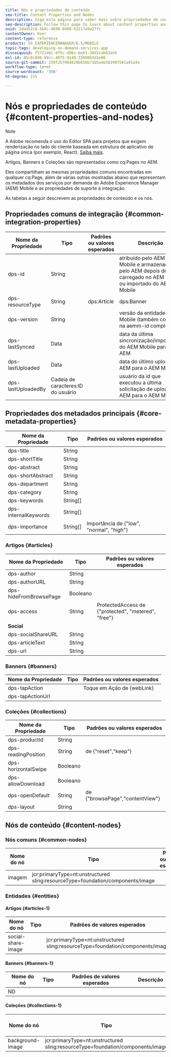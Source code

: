 ```yaml
---
title: Nós e propriedades de conteúdo
seo-title: Content Properties and Nodes
description: Siga esta página para saber mais sobre propriedades de conteúdo e nós.
seo-description: Follow this page to learn about content properties and nodes.
uuid: 2dad52c8-5b6c-4b90-8498-62217a9a27fc
contentOwner: User
content-type: reference
products: SG_EXPERIENCEMANAGER/6.5/MOBILE
topic-tags: developing-on-demand-services-app
discoiquuid: f5721ddc-df5c-496c-be61-38d1cab63ad4
exl-id: 05c8c846-69cc-4075-9149-33890b3d1e08
source-git-commit: 259f257964829b65bb71b5a46583997581a91a4e
workflow-type: tm+mt
source-wordcount: '356'
ht-degree: 21%

---
```


# Nós e propriedades de conteúdo {#content-properties-and-nodes}

>[!NOTE]
>
>A Adobe recomenda o uso do Editor SPA para projetos que exigem renderização no lado do cliente baseada em estrutura de aplicativo de página única (por exemplo, React). [Saiba mais](/help/sites-developing/spa-overview.md).

Artigos, Banners e Coleções são representados como cq:Pages no AEM.

Eles compartilham as mesmas propriedades comuns encontradas em qualquer cq:Page, além de várias outras mostradas abaixo que representam os metadados dos serviços por demanda do Adobe Experience Manager (AEM) Mobile e as propriedades de suporte à integração.

As tabelas a seguir descrevem as propriedades de conteúdo e os nós.

## Propriedades comuns de integração {#common-integration-properties}

| **Nome da Propriedade** | **Tipo** | **Padrões ou valores esperados** | **Descrição** |
|---|---|---|---|
| dps-id | String |  | atribuído pelo AEM Mobile e armazenado pelo AEM depois de carregado no AEM Mobile ou importado do AEM Mobile |
| dps-resourceType | String | dps:Article | dps:Banner | dps:Collection | propriedade de tipo de entidade |
| dps-version | String |  | versão da entidade AEM Mobile (também contida na aemm-id completa) |
| dps-lastSynced | Data |  | data da última sincronização/importação do AEM Mobile para o AEM |
| dps-lastUploaded | Data |  | data do último upload do AEM para o AEM Mobile |
| dps-lastUploadedBy | Cadeia de caracteres:ID do usuário |  | usuário da id que executou a última solicitação de upload do AEM para o AEM Mobile |

## Propriedades dos metadados principais {#core-metadata-properties}

| Nome da Propriedade | Tipo | Padrões ou valores esperados |
|--- |--- |--- |
| dps-title | String |  |
| dps-shortTitle | String |  |
| dps-abstract | String |  |
| dps-shortAbstract | String |  |
| dps-department | String |  |
| dps-category | String |  |
| dps-keywords | String[] |  |
| dps-internalKeywords | String[] |  |
| dps-importance | String[] | Importância de {&quot;low&quot;, &quot;normal&quot;, &quot;high&quot;} |

### Artigos {#articles}

| **Nome da Propriedade** | **Tipo** | **Padrões ou valores esperados** |
|---|---|---|
| dps-author | String |  |
| dps-authorURL | String |  |
| dps-hideFromBrowsePage | Booleano |  |
| dps-access | String | ProtectedAccess de {&quot;protected&quot;, &quot;metered&quot;, &quot;free&quot;} |
| **Social** |  |  |
| dps-socialShareURL | String |  |
| dps-articleText | String |  |
| dps-url | String |  |

### Banners {#banners}

| **Nome da Propriedade** | **Tipo** | **Padrões ou valores esperados** |
|---|---|---|
| dps-tapAction |  | Toque em Ação de {webLink} |
| dps-tapActionUrl |  |  |

### Coleções {#collections}

| Nome da Propriedade | Tipo | Padrões ou valores esperados |
|--- |--- |--- |
| dps-productId | String |  |
| dps-readingPosition | String | de {&quot;reset&quot;,&quot;keep&quot;} |
| dps-horizontalSwipe | Booleano |  |
| dps-allowDownload | Booleano |  |
| dps-openDefault | String | de {&quot;browsePage&quot;,&quot;contentView&quot;} |
| dps-layout | String |  |

## Nós de conteúdo {#content-nodes}

### Nós comuns {#common-nodes}

| Nome do nó | Tipo | Padrões ou valores esperados | Descrição |
|--- |--- |--- |--- |
| imagem | jcr:primaryType=nt:unstructured <br> sling:resourceType=foundation/components/image |  |  |

### Entidades {#entities}

#### Artigos {#articles-1}

| Nome do nó | Tipo | Padrões de valores esperados | Descrição |
|--- |--- |--- |--- |
| social-share-image |  | jcr:primaryType=nt:unstructured <br> sling:resourceType=foundation/components/image |  |

#### Banners {#banners-1}

| Nome do nó | Tipo | Padrões de valores esperados | Descrição |
|---|---|---|---|
| ND |  |  |  |

#### Coleções {#collections-1}

| Nome do nó | Tipo | Padrões de valores esperados | Descrição |
|--- |--- |--- |--- |
| background-image | jcr:primaryType=nt:unstructured <br> sling:resourceType=foundation/components/image |  |  |
